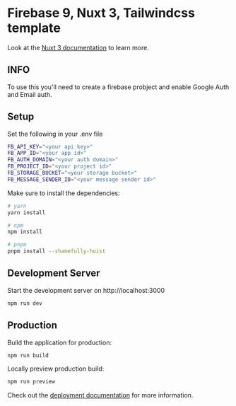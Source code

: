 # Firebase 9, Nuxt 3, Tailwindcss template

Look at the [Nuxt 3 documentation](https://nuxt.com/docs/getting-started/introduction) to learn more.

## INFO
To use this you'll need to create a firebase probject and enable Google Auth and Email auth.

## Setup

Set the following in your .env file
```bash
FB_API_KEY="<your api key>"
FB_APP_ID="<your app id>"
FB_AUTH_DOMAIN="<your auth domain>"
FB_PROJECT_ID="<your project id>"
FB_STORAGE_BUCKET="<your storage bucket>"
FB_MESSAGE_SENDER_ID="<your message sender id>"
```

Make sure to install the dependencies:

```bash
# yarn
yarn install

# npm
npm install

# pnpm
pnpm install --shamefully-hoist
```

## Development Server

Start the development server on http://localhost:3000

```bash
npm run dev
```

## Production

Build the application for production:

```bash
npm run build
```

Locally preview production build:

```bash
npm run preview
```

Check out the [deployment documentation](https://nuxt.com/docs/getting-started/deployment) for more information.

